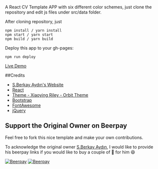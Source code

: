 A React CV Template APP with six different color schemes, just clone the repository and edit js files under src/data folder.

After cloning repository, just
```
npm install / yarn install
npm start / yarn start
npm build / yarn build
```

Deploy this app to your gh-pages:

```
npm run deploy
```

[Live Demo](https://ysonggit.github.io/react-cv-template)

##Credits
- [S.Berkay Aydın's Website](http://sbaydin.com/)
- [React](https://facebook.github.io/react/)
- [Theme - Xiaoying Riley - Orbit Theme](https://github.com/xriley/)
- [Bootstrap](http://getbootstrap.com/)
- [FontAwesome](http://fortawesome.github.io/Font-Awesome/)
- [jQuery](http://jquery.com/)

## Support the Original Owner on Beerpay
Feel free to fork this nice template and make your own contributions.

To acknowledge the original owner [S.Berkay Aydın](http://sbaydin.com/), I would like to provide his beerpay links if you would like to buy a couple of :beers: for him :smile:

[![Beerpay](https://beerpay.io/sbayd/react-cv-template/badge.svg?style=beer-square)](https://beerpay.io/sbayd/react-cv-template)  [![Beerpay](https://beerpay.io/sbayd/react-cv-template/make-wish.svg?style=flat-square)](https://beerpay.io/sbayd/react-cv-template?focus=wish)
